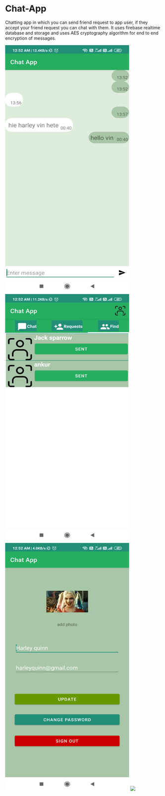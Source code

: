 # Chat-App
Chatting app in which you can send friend request to app user, if they accept your friend request you can chat with them.
It uses firebase realtime database and storage and uses AES cryptography algorithm for end to end encryption of messages.
<div>
<img src="images/Screenshot_2020-11-11-00-52-09-561_com.example.chatapp.jpg" width="400" height="800">
<img src="images/Screenshot_2020-11-11-00-52-15-495_com.example.chatapp.jpg"  width="400" height="800">
  </div>
  <div>
<img src="images/Screenshot_2020-11-11-00-52-20-512_com.example.chatapp.jpg"  width="400" height="800">
<img src="images/Screenshot_2020-11-11-00-52-27-997_com.example.chatapp.jpg  width="400" height="800">
                                                                                                     </div>
                                                                                                    
